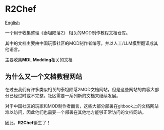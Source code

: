 # R2Chef

[English](./README_EN.md)

一个用于收集整理《泰坦陨落2》 相关的MOD制作教程文档仓库。

其中的文档主要由中国玩家社区的MOD制作者编写，并以人工/LLM模型翻译成其他语言。

主要收集**MDL Modding**相关的文档

## 为什么又一个文档教程网站
在过去我们有许多类似相关的泰坦陨落2MOD文档网站，但是这些网站的内容大部分已经过时或不完整。社区需要一系列新的文档来继续发展。

对于中国社区的玩家和MOD制作者而言，这些大部分部署在gitbook上的文档网站难以访问，因此他们也需要一个部署在其他地方能够正常访问的文档网站。

因此，**R2Chef**诞生了！